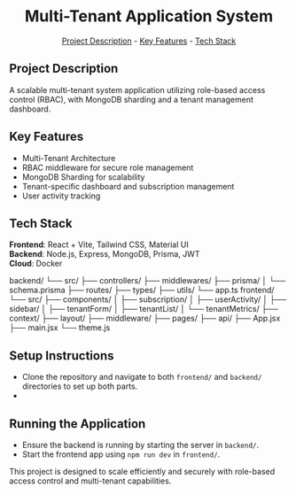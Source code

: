 <h1 align="center">Multi-Tenant Application System</h1>
<p align="center"><a href="#project-description">Project Description</a> - <a href="#key-features">Key Features</a> - <a href="#technology-stack">Tech Stack</a></p>

## Project Description

A scalable multi-tenant system application utilizing role-based access control (RBAC), with MongoDB sharding and a tenant management dashboard.

## Key Features

*   Multi-Tenant Architecture
*   RBAC middleware for secure role management
*   MongoDB Sharding for scalability
*   Tenant-specific dashboard and subscription management
*   User activity tracking

## Tech Stack

**Frontend**: React + Vite, Tailwind CSS, Material UI  
**Backend**: Node.js, Express, MongoDB, Prisma, JWT  
**Cloud**: Docker


backend/
└── src/
├── controllers/
├── middlewares/
├── prisma/
│ └── schema.prisma
├── routes/
├── types/
├── utils/
└── app.ts
frontend/
└── src/
├── components/
│ ├── subscription/
│ ├── userActivity/
│ ├── sidebar/
│ ├── tenantForm/
│ ├── tenantList/
│ └── tenantMetrics/
├── context/
├── layout/
├── middleware/
├── pages/
├── api/
├── App.jsx
├── main.jsx
└── theme.js

## Setup Instructions

- Clone the repository and navigate to both `frontend/` and `backend/` directories to set up both parts.
- 

## Running the Application

- Ensure the backend is running by starting the server in `backend/`.
- Start the frontend app using `npm run dev` in `frontend/`.

This project is designed to scale efficiently and securely with role-based access control and multi-tenant capabilities.
